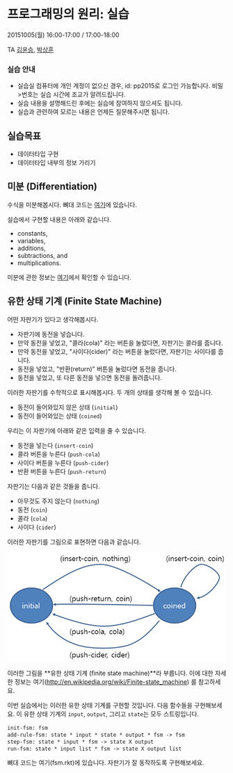 # 프로그래밍의 원리: 실습 #

20151005(월) 16:00-17:00 / 17:00-18:00

TA [김윤승](http://sf.snu.ac.kr/yoonseung.kim), [박상훈](http://sf.snu.ac.kr/sanghoon.park)

### 실습 안내 ###

* 실습실 컴퓨터에 개인 계정이 없으신 경우, id: pp2015로 로그인 가능합니다. 비밀>번호는 실습 시간에 조교가 알려드립니다.
* 실습 내용을 설명해드린 후에는 실습에 참여하지 않으셔도 됩니다.
* 실습과 관련하여 모르는 내용은 언제든 질문해주시면 됩니다.

## 실습목표 ##

+ 데이터타입 구현
+ 데이터타입 내부의 정보 가리기

## 미분 (Differentiation) ##

수식을 미분해봅시다. 뼈대 코드는 [여기](differentiate.rkt)에 있습니다.

실습에서 구현할 내용은 아래와 같습니다.

+ constants,
+ variables,
+ additions,
+ subtractions, and
+ multiplications.

미분에 관한 정보는 [여기](http://en.wikipedia.org/wiki/Differentiation)에서 확인할 수 있습니다.

## 유한 상태 기계 (Finite State Machine) ##

어떤 자판기가 있다고 생각해봅시다.

+ 자판기에 동전을 넣습니다.
+ 만약 동전을 넣었고, "콜라(cola)" 라는 버튼을 눌렀다면, 자판기는 콜라를 줍니다.
+ 만약 동전을 넣었고, "사이다(cider)" 라는 버튼을 눌렀다면, 자판기는 사이다를 줍니다.
+ 동전을 넣었고, "반환(return)" 버튼을 눌렀다면 동전을 줍니다.
+ 동전을 넣었고, 또 다른 동전을 넣으면 동전을 돌려줍니다.

이러한 자판기를 수학적으로 표시해봅시다. 두 개의 상태를 생각해 볼 수 있습니다.

+ 동전이 들어와있지 않은 상태 (```initial```)
+ 동전이 들어와있는 상태 (```coined```)

우리는 이 자판기에 아래와 같은 입력을 줄 수 있습니다.

+ 동전을 넣는다 (```insert-coin```)
+ 콜라 버튼을 누른다 (```push-cola```)
+ 사이다 버튼을 누른다 (```push-cider```)
+ 반환 버튼을 누른다 (```push-return```)

자판기는 다음과 같은 것들을 줍니다.

+ 아무것도 주지 않는다 (```nothing```)
+ 동전 (```coin```)
+ 콜라 (```cola```)
+ 사이다 (```cider```)

이러한 자판기를 그림으로 표현하면 다음과 같습니다.

![fsm](fsm.png)

이러한 그림을 **유한 상태 기계 (finite state machine)**라 부릅니다. 이에 대한 자세한 정보는 여기(http://en.wikipedia.org/wiki/Finite-state_machine) 를 참고하세요.

이번 실습에서는 이러한 유한 상태 기계를 구현할 것입니다. 다음 함수들을 구현해보세요. 이 유한 상태 기계의 ```input```, ```output```, 그리고 ```state```는 모두 스트링입니다.

```racket
init-fsm: fsm
add-rule-fsm: state * input * state * output * fsm -> fsm
step-fsm: state * input * fsm -> state X output
run-fsm: state * input list * fsm -> state X output list
```

뼈대 코드는 여기(fsm.rkt)에 있습니다. 자판기가 잘 동작하도록 구현해보세요.
